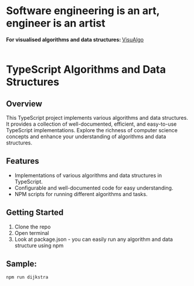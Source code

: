 <h1> Software engineering is an art, engineer is an artist </h1>
<strong> For visualised algorithms and data structures: </strong>
<a href="https://visualgo.net"> VisuAlgo </a>
</br> </br>

# TypeScript Algorithms and Data Structures

## Overview

This TypeScript project implements various algorithms and data structures. It provides a collection of well-documented, efficient, and easy-to-use TypeScript implementations. Explore the richness of computer science concepts and enhance your understanding of algorithms and data structures.

## Features

- Implementations of various algorithms and data structures in TypeScript.
- Configurable and well-documented code for easy understanding.
- NPM scripts for running different algorithms and tasks.

## Getting Started

1. Clone the repo
2. Open terminal
3. Look at package.json - you can easily run any algorithm and data structure using npm
## Sample:
```bash
npm run dijkstra
```
